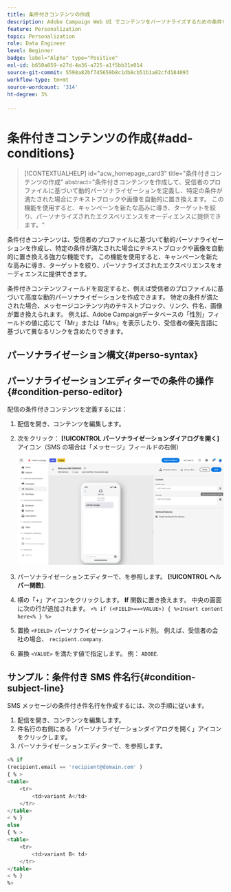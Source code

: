 ```yaml
---
title: 条件付きコンテンツの作成
description: Adobe Campaign Web UI でコンテンツをパーソナライズするための条件を定義する方法を説明します
feature: Personalization
topic: Personalization
role: Data Engineer
level: Beginner
badge: label="Alpha" type="Positive"
exl-id: b650a859-e27d-4a36-a725-a1f5bb31e014
source-git-commit: 5598a82bf745659b8c1db8cb51b1a82cfd184093
workflow-type: tm+mt
source-wordcount: '314'
ht-degree: 3%

---
```


# 条件付きコンテンツの作成{#add-conditions}

>[!CONTEXTUALHELP]
>id="acw_homepage_card3"
>title="条件付きコンテンツの作成"
>abstract="条件付きコンテンツを作成して、受信者のプロファイルに基づいて動的パーソナライゼーションを定義し、特定の条件が満たされた場合にテキストブロックや画像を自動的に置き換えます。 この機能を使用すると、キャンペーンを新たな高みに導き、ターゲットを絞り、パーソナライズされたエクスペリエンスをオーディエンスに提供できます。"


条件付きコンテンツは、受信者のプロファイルに基づいて動的パーソナライゼーションを作成し、特定の条件が満たされた場合にテキストブロックや画像を自動的に置き換える強力な機能です。 この機能を使用すると、キャンペーンを新たな高みに導き、ターゲットを絞り、パーソナライズされたエクスペリエンスをオーディエンスに提供できます。

条件付きコンテンツフィールドを設定すると、例えば受信者のプロファイルに基づいて高度な動的パーソナライゼーションを作成できます。 特定の条件が満たされた場合、メッセージコンテンツ内のテキストブロック、リンク、件名、画像が置き換えられます。 例えば、Adobe Campaignデータベースの「性別」フィールドの値に応じて「Mr」または「Mrs」を表示したり、受信者の優先言語に基づいて異なるリンクを含めたりできます。

## パーソナライゼーション構文{#perso-syntax}



## パーソナライゼーションエディターでの条件の操作{#condition-perso-editor}

配信の条件付きコンテンツを定義するには：

1. 配信を開き、コンテンツを編集します。
1. 次をクリック： **[!UICONTROL パーソナライゼーションダイアログを開く]** アイコン（SMS の場合は「メッセージ」フィールドの右側）

   ![](assets/open-perso-editor-sms.png)

1. パーソナライゼーションエディターで、を参照します。 **[!UICONTROL ヘルパー関数]**.
1. 横の「+」アイコンをクリックします。 **If** 関数に置き換えます。 中央の画面に次の行が追加されます。
   `<% if (<FIELD>==<VALUE>) { %>Insert content here<% } %>`
1. 置換 `<FIELD>` パーソナライゼーションフィールド別。 例えば、受信者の会社の場合、 `recipient.company`.
1. 置換 `<VALUE>` を満たす値で指定します。 例： `ADOBE`.




## サンプル：条件付き SMS 件名行{#condition-subject-line}

SMS メッセージの条件付き件名行を作成するには、次の手順に従います。

1. 配信を開き、コンテンツを編集します。
1. 件名行の右側にある「パーソナライゼーションダイアログを開く」アイコンをクリックします。
1. パーソナライゼーションエディターで、を参照します。


```sql
<% if 
(recipient.email == 'recipient@domain.com' ) 
{ % >
<table>
    <tr>
        <td>variant A</td>
    </tr>
</table>
< % } 
else 
{ % >
<table>
    <tr>
        <td>variant B< td>
    </tr>
</table>
< % } 
%>
```
